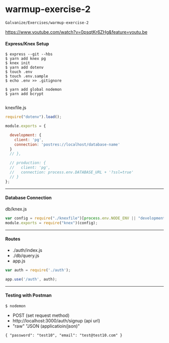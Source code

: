 # warmup-exercise-2
`Galvanize/Exercises/warmup-exercise-2`

https://www.youtube.com/watch?v=0psqtKr6ZHg&feature=youtu.be

#### Express/Knex Setup
```terminal
$ express --git --hbs
$ yarn add knex pg
$ knex init
$ yarn add dotenv
$ touch .env
$ touch .env.sample
$ echo .env >> .gitignore

$ yarn add global nodemon
$ yarn add bcrypt


```
knexfile.js

```js
require("dotenv").load();

module.exports = {

  development: {
    client: 'pg',
    connection: 'postres://localhost/database-name'
  }
  // },

  // production: {
  //   client: 'pg',
  //   connection: process.env.DATABASE_URL + '?ssl=true'
  // }
};
```

---

#### Database Connection
db/knex.js
```js
var config = require("./knexfile")[process.env.NODE_ENV || "development"];
module.exports = require("knex")(config);

```
---

#### Routes

  - ./auth/index.js
  - ./db/query.js
  - app.js

```js
var auth = require('./auth');

app.use('/auth', auth);


```

---

#### Testing with Postman

```
$ nodemon

```

  - POST (set request method)
  - http://localhost:3000/auth/signup (api url)
  - "raw" "JSON (applicatioin/json)"

  ```
{ "password": "test10", "email": "test@test10.com" }

  ```
